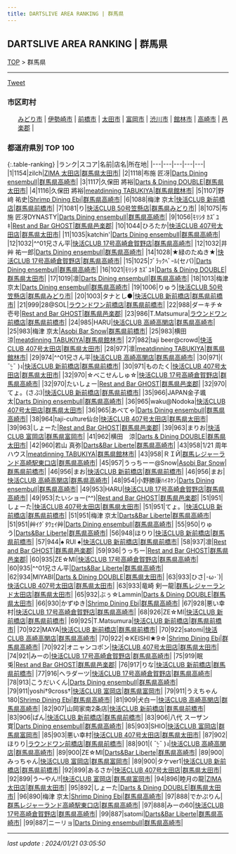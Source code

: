 ```yaml
---
title: DARTSLIVE AREA RANKING | 群馬県
---
```

## DARTSLIVE AREA RANKING | 群馬県

[TOP](/darts/rank/) > 群馬県

___

<a href="https://twitter.com/share?ref_src=twsrc%5Etfw" data-text="DARTSLIVE AREA RANKING | 群馬県" class="twitter-share-button" data-via="DARTSLIVE" data-hashtags="DARTSLIVE" data-related="DARTSLIVE" data-show-count="false">Tweet</a>

### 市区町村

<ul>
<li style="display: inline;"><a href="/darts/rank/群馬県/みどり市">みどり市</a> |</li>
<li style="display: inline;"><a href="/darts/rank/群馬県/伊勢崎市">伊勢崎市</a> |</li>
<li style="display: inline;"><a href="/darts/rank/群馬県/前橋市">前橋市</a> |</li>
<li style="display: inline;"><a href="/darts/rank/群馬県/太田市">太田市</a> |</li>
<li style="display: inline;"><a href="/darts/rank/群馬県/富岡市">富岡市</a> |</li>
<li style="display: inline;"><a href="/darts/rank/群馬県/渋川市">渋川市</a> |</li>
<li style="display: inline;"><a href="/darts/rank/群馬県/館林市">館林市</a> |</li>
<li style="display: inline;"><a href="/darts/rank/群馬県/高崎市">高崎市</a> |</li>
<li style="display: inline;"><a href="/darts/rank/群馬県/邑楽郡">邑楽郡</a> |</li>

</ul>

### 都道府県別 TOP 100

{:.table-ranking}
|ランク|スコア|名前|店名|所在地|
|---|---|---|---|---|
|1|1154|zilch|<a href="https://search.dartslive.com/jp/shop/95d66b434778fb720d9b047a20a7ba1e">ZIMA 太田店</a>|<a href="/darts/rank/群馬県/太田市">群馬県太田市</a>|
|2|1118|布施 匠冴|<a href="https://search.dartslive.com/jp/shop/3c9eda80afef0dd30d9b047a20a7ba1e">Darts Dining ensembull</a>|<a href="/darts/rank/群馬県/高崎市">群馬県高崎市</a>|
|3|1117|久保田 將裕|<a href="https://search.dartslive.com/jp/shop/a3e2be1c7fd0542f0d9b047a20a7ba1e">Darts & Dining DOUBLE</a>|<a href="/darts/rank/群馬県/太田市">群馬県太田市</a>|
|4|1116|久保田 將裕|<a href="https://search.dartslive.com/jp/shop/84d1656c9a74377d0d9b047a20a7ba1e">meatdinning TABUKIYA</a>|<a href="/darts/rank/群馬県/館林市">群馬県館林市</a>|
|5|1107|野﨑 祐史|<a href="https://search.dartslive.com/jp/shop/f338db03640241d70d9b047a20a7ba1e">Shrimp Dining Ebi</a>|<a href="/darts/rank/群馬県/高崎市">群馬県高崎市</a>|
|6|1088|梅津 京太|<a href="https://search.dartslive.com/jp/shop/bdf93e7c6c6eebf725d56fb0e5c39bac">快活CLUB 新前橋店</a>|<a href="/darts/rank/群馬県/前橋市">群馬県前橋市</a>|
|7|1081|り|<a href="https://search.dartslive.com/jp/shop/31e32aeed603162ca3f63593b5358cc4">快活CLUB 50号笠懸店</a>|<a href="/darts/rank/群馬県/みどり市">群馬県みどり市</a>|
|8|1075|布施 匠冴DYNASTY|<a href="https://search.dartslive.com/jp/shop/3c9eda80afef0dd30d9b047a20a7ba1e">Darts Dining ensembull</a>|<a href="/darts/rank/群馬県/高崎市">群馬県高崎市</a>|
|9|1056|ﾓﾘｼﾀ ｶｽﾞﾕｷ|<a href="https://search.dartslive.com/jp/shop/c932fe19e82e51f60d9b047a20a7ba1e">Rest and Bar GHOST</a>|<a href="/darts/rank/群馬県/邑楽郡">群馬県邑楽郡</a>|
|10|1044|ひろたか|<a href="https://search.dartslive.com/jp/shop/0a2d5991cbe7e8bd774c926eb736cb5a">快活CLUB 407号太田店</a>|<a href="/darts/rank/群馬県/太田市">群馬県太田市</a>|
|11|1035|katchin&#x27;|<a href="https://search.dartslive.com/jp/shop/3c9eda80afef0dd30d9b047a20a7ba1e">Darts Dining ensembull</a>|<a href="/darts/rank/群馬県/高崎市">群馬県高崎市</a>|
|12|1032|^^01兄さん平|<a href="https://search.dartslive.com/jp/shop/8229a31da93f637c28032249b44395af">快活CLUB 17号高崎倉賀野店</a>|<a href="/darts/rank/群馬県/高崎市">群馬県高崎市</a>|
|12|1032|井艸 祐一郎|<a href="https://search.dartslive.com/jp/shop/3c9eda80afef0dd30d9b047a20a7ba1e">Darts Dining ensembull</a>|<a href="/darts/rank/群馬県/高崎市">群馬県高崎市</a>|
|14|1028|★緑のたぬき★|<a href="https://search.dartslive.com/jp/shop/8229a31da93f637c28032249b44395af">快活CLUB 17号高崎倉賀野店</a>|<a href="/darts/rank/群馬県/高崎市">群馬県高崎市</a>|
|15|1025|ﾌﾞﾗｯｸﾍﾞｰﾙ(セパ)|<a href="https://search.dartslive.com/jp/shop/3c9eda80afef0dd30d9b047a20a7ba1e">Darts Dining ensembull</a>|<a href="/darts/rank/群馬県/高崎市">群馬県高崎市</a>|
|16|1021|ﾓﾘｼﾀ ｶｽﾞﾕｷ|<a href="https://search.dartslive.com/jp/shop/a3e2be1c7fd0542f0d9b047a20a7ba1e">Darts & Dining DOUBLE</a>|<a href="/darts/rank/群馬県/太田市">群馬県太田市</a>|
|17|1019|凛|<a href="https://search.dartslive.com/jp/shop/3c9eda80afef0dd30d9b047a20a7ba1e">Darts Dining ensembull</a>|<a href="/darts/rank/群馬県/高崎市">群馬県高崎市</a>|
|18|1013|梅津 京太|<a href="https://search.dartslive.com/jp/shop/3c9eda80afef0dd30d9b047a20a7ba1e">Darts Dining ensembull</a>|<a href="/darts/rank/群馬県/高崎市">群馬県高崎市</a>|
|19|1006|りゅう|<a href="https://search.dartslive.com/jp/shop/31e32aeed603162ca3f63593b5358cc4">快活CLUB 50号笠懸店</a>|<a href="/darts/rank/群馬県/みどり市">群馬県みどり市</a>|
|20|1003|タナとし●|<a href="https://search.dartslive.com/jp/shop/bdf93e7c6c6eebf725d56fb0e5c39bac">快活CLUB 新前橋店</a>|<a href="/darts/rank/群馬県/前橋市">群馬県前橋市</a>|
|21|999|28@SOL|<a href="https://search.dartslive.com/jp/shop/2ab6f74bd4f4f08c0d9b047a20a7ba1e">ラウンドワン前橋店</a>|<a href="/darts/rank/群馬県/前橋市">群馬県前橋市</a>|
|22|988|ダーキチ☆壱号|<a href="https://search.dartslive.com/jp/shop/c932fe19e82e51f60d9b047a20a7ba1e">Rest and Bar GHOST</a>|<a href="/darts/rank/群馬県/邑楽郡">群馬県邑楽郡</a>|
|23|986|T.Matsumura|<a href="https://search.dartslive.com/jp/shop/2ab6f74bd4f4f08c0d9b047a20a7ba1e">ラウンドワン前橋店</a>|<a href="/darts/rank/群馬県/前橋市">群馬県前橋市</a>|
|24|985|HARU|<a href="https://search.dartslive.com/jp/shop/cdfd822d6132493358d385ea46352d8f">快活CLUB 高崎高関店</a>|<a href="/darts/rank/群馬県/高崎市">群馬県高崎市</a>|
|25|983|梅津 京太|<a href="https://search.dartslive.com/jp/shop/f4de85827fa0b46b774c926eb736cb5a">Asobi Bar Snow</a>|<a href="/darts/rank/群馬県/前橋市">群馬県前橋市</a>|
|25|983|横田　涼|<a href="https://search.dartslive.com/jp/shop/84d1656c9a74377d0d9b047a20a7ba1e">meatdinning TABUKIYA</a>|<a href="/darts/rank/群馬県/館林市">群馬県館林市</a>|
|27|982|taji beer@crowd|<a href="https://search.dartslive.com/jp/shop/0a2d5991cbe7e8bd774c926eb736cb5a">快活CLUB 407号太田店</a>|<a href="/darts/rank/群馬県/太田市">群馬県太田市</a>|
|28|977|凛|<a href="https://search.dartslive.com/jp/shop/84d1656c9a74377d0d9b047a20a7ba1e">meatdinning TABUKIYA</a>|<a href="/darts/rank/群馬県/館林市">群馬県館林市</a>|
|29|974|^^01兄さん平|<a href="https://search.dartslive.com/jp/shop/cdfd822d6132493358d385ea46352d8f">快活CLUB 高崎高関店</a>|<a href="/darts/rank/群馬県/高崎市">群馬県高崎市</a>|
|30|971|( ¯ᒡ̱¯ )ง|<a href="https://search.dartslive.com/jp/shop/bdf93e7c6c6eebf725d56fb0e5c39bac">快活CLUB 新前橋店</a>|<a href="/darts/rank/群馬県/前橋市">群馬県前橋市</a>|
|30|971|ものたく|<a href="https://search.dartslive.com/jp/shop/0a2d5991cbe7e8bd774c926eb736cb5a">快活CLUB 407号太田店</a>|<a href="/darts/rank/群馬県/太田市">群馬県太田市</a>|
|32|970|☆べこせんしゅ☆|<a href="https://search.dartslive.com/jp/shop/8229a31da93f637c28032249b44395af">快活CLUB 17号高崎倉賀野店</a>|<a href="/darts/rank/群馬県/高崎市">群馬県高崎市</a>|
|32|970|たいしょー|<a href="https://search.dartslive.com/jp/shop/c932fe19e82e51f60d9b047a20a7ba1e">Rest and Bar GHOST</a>|<a href="/darts/rank/群馬県/邑楽郡">群馬県邑楽郡</a>|
|32|970|てょ。(さぶ)|<a href="https://search.dartslive.com/jp/shop/bdf93e7c6c6eebf725d56fb0e5c39bac">快活CLUB 新前橋店</a>|<a href="/darts/rank/群馬県/前橋市">群馬県前橋市</a>|
|35|966|JAPAN金子颯太|<a href="https://search.dartslive.com/jp/shop/3c9eda80afef0dd30d9b047a20a7ba1e">Darts Dining ensembull</a>|<a href="/darts/rank/群馬県/高崎市">群馬県高崎市</a>|
|36|965|waku@Nodoka|<a href="https://search.dartslive.com/jp/shop/0a2d5991cbe7e8bd774c926eb736cb5a">快活CLUB 407号太田店</a>|<a href="/darts/rank/群馬県/太田市">群馬県太田市</a>|
|36|965|あべてゃ|<a href="https://search.dartslive.com/jp/shop/3c9eda80afef0dd30d9b047a20a7ba1e">Darts Dining ensembull</a>|<a href="/darts/rank/群馬県/高崎市">群馬県高崎市</a>|
|38|964|taji-culture仙台|<a href="https://search.dartslive.com/jp/shop/0a2d5991cbe7e8bd774c926eb736cb5a">快活CLUB 407号太田店</a>|<a href="/darts/rank/群馬県/太田市">群馬県太田市</a>|
|39|963|しょーた|<a href="https://search.dartslive.com/jp/shop/c932fe19e82e51f60d9b047a20a7ba1e">Rest and Bar GHOST</a>|<a href="/darts/rank/群馬県/邑楽郡">群馬県邑楽郡</a>|
|39|963|まりお|<a href="https://search.dartslive.com/jp/shop/9c7f5ce35825a10125d56fb0e5c39bac">快活CLUB 富岡店</a>|<a href="/darts/rank/群馬県/富岡市">群馬県富岡市</a>|
|41|962|横田　涼|<a href="https://search.dartslive.com/jp/shop/a3e2be1c7fd0542f0d9b047a20a7ba1e">Darts & Dining DOUBLE</a>|<a href="/darts/rank/群馬県/太田市">群馬県太田市</a>|
|42|960|若山 真弥|<a href="https://search.dartslive.com/jp/shop/fcc230658ea8511858d385ea46352d8f">Darts&Bar Liberte</a>|<a href="/darts/rank/群馬県/高崎市">群馬県高崎市</a>|
|43|958|1/21 周年ハウス|<a href="https://search.dartslive.com/jp/shop/84d1656c9a74377d0d9b047a20a7ba1e">meatdinning TABUKIYA</a>|<a href="/darts/rank/群馬県/館林市">群馬県館林市</a>|
|43|958|ＲＩЙ|<a href="https://search.dartslive.com/jp/shop/e87d22b287be9a5ca3f63593b5358cc4">群馬レジャーランド高崎駅東口店</a>|<a href="/darts/rank/群馬県/高崎市">群馬県高崎市</a>|
|45|957|うっちーー@Snow|<a href="https://search.dartslive.com/jp/shop/f4de85827fa0b46b774c926eb736cb5a">Asobi Bar Snow</a>|<a href="/darts/rank/群馬県/前橋市">群馬県前橋市</a>|
|46|956|まお|<a href="https://search.dartslive.com/jp/shop/bdf93e7c6c6eebf725d56fb0e5c39bac">快活CLUB 新前橋店</a>|<a href="/darts/rank/群馬県/前橋市">群馬県前橋市</a>|
|46|956|まお|<a href="https://search.dartslive.com/jp/shop/cdfd822d6132493358d385ea46352d8f">快活CLUB 高崎高関店</a>|<a href="/darts/rank/群馬県/高崎市">群馬県高崎市</a>|
|48|954|小野勝康ﾊｲﾈｹﾝ|<a href="https://search.dartslive.com/jp/shop/3c9eda80afef0dd30d9b047a20a7ba1e">Darts Dining ensembull</a>|<a href="/darts/rank/群馬県/高崎市">群馬県高崎市</a>|
|49|953|HARU|<a href="https://search.dartslive.com/jp/shop/8229a31da93f637c28032249b44395af">快活CLUB 17号高崎倉賀野店</a>|<a href="/darts/rank/群馬県/高崎市">群馬県高崎市</a>|
|49|953|たいショー(^^)|<a href="https://search.dartslive.com/jp/shop/c932fe19e82e51f60d9b047a20a7ba1e">Rest and Bar GHOST</a>|<a href="/darts/rank/群馬県/邑楽郡">群馬県邑楽郡</a>|
|51|951|しょーた|<a href="https://search.dartslive.com/jp/shop/0a2d5991cbe7e8bd774c926eb736cb5a">快活CLUB 407号太田店</a>|<a href="/darts/rank/群馬県/太田市">群馬県太田市</a>|
|51|951|てょ。|<a href="https://search.dartslive.com/jp/shop/bdf93e7c6c6eebf725d56fb0e5c39bac">快活CLUB 新前橋店</a>|<a href="/darts/rank/群馬県/前橋市">群馬県前橋市</a>|
|51|951|梅津 京太|<a href="https://search.dartslive.com/jp/shop/fcc230658ea8511858d385ea46352d8f">Darts&Bar Liberte</a>|<a href="/darts/rank/群馬県/高崎市">群馬県高崎市</a>|
|51|951|艸ｲｸﾞﾀｳｪｲ艸|<a href="https://search.dartslive.com/jp/shop/3c9eda80afef0dd30d9b047a20a7ba1e">Darts Dining ensembull</a>|<a href="/darts/rank/群馬県/高崎市">群馬県高崎市</a>|
|55|950|りゅう|<a href="https://search.dartslive.com/jp/shop/fcc230658ea8511858d385ea46352d8f">Darts&Bar Liberte</a>|<a href="/darts/rank/群馬県/高崎市">群馬県高崎市</a>|
|56|948|ほりり|<a href="https://search.dartslive.com/jp/shop/bdf93e7c6c6eebf725d56fb0e5c39bac">快活CLUB 新前橋店</a>|<a href="/darts/rank/群馬県/前橋市">群馬県前橋市</a>|
|57|944|♠ RUI ♠|<a href="https://search.dartslive.com/jp/shop/bdf93e7c6c6eebf725d56fb0e5c39bac">快活CLUB 新前橋店</a>|<a href="/darts/rank/群馬県/前橋市">群馬県前橋市</a>|
|58|937|凛|<a href="https://search.dartslive.com/jp/shop/c932fe19e82e51f60d9b047a20a7ba1e">Rest and Bar GHOST</a>|<a href="/darts/rank/群馬県/邑楽郡">群馬県邑楽郡</a>|
|59|936|うっちー|<a href="https://search.dartslive.com/jp/shop/c932fe19e82e51f60d9b047a20a7ba1e">Rest and Bar GHOST</a>|<a href="/darts/rank/群馬県/邑楽郡">群馬県邑楽郡</a>|
|60|935|ZE☆MI|<a href="https://search.dartslive.com/jp/shop/8229a31da93f637c28032249b44395af">快活CLUB 17号高崎倉賀野店</a>|<a href="/darts/rank/群馬県/高崎市">群馬県高崎市</a>|
|60|935|^^01兄さん平|<a href="https://search.dartslive.com/jp/shop/fcc230658ea8511858d385ea46352d8f">Darts&Bar Liberte</a>|<a href="/darts/rank/群馬県/高崎市">群馬県高崎市</a>|
|62|934|MIYABI|<a href="https://search.dartslive.com/jp/shop/a3e2be1c7fd0542f0d9b047a20a7ba1e">Darts & Dining DOUBLE</a>|<a href="/darts/rank/群馬県/太田市">群馬県太田市</a>|
|63|933|ひさ&#124;･ω･`)|<a href="https://search.dartslive.com/jp/shop/0a2d5991cbe7e8bd774c926eb736cb5a">快活CLUB 407号太田店</a>|<a href="/darts/rank/群馬県/太田市">群馬県太田市</a>|
|63|933|竜崎 剣一龍|<a href="https://search.dartslive.com/jp/shop/4aa8d40650beb85fb21333aee1bd51e4">群馬レジャーランド太田店</a>|<a href="/darts/rank/群馬県/太田市">群馬県太田市</a>|
|65|932|ぶぅ☆Lammin|<a href="https://search.dartslive.com/jp/shop/a3e2be1c7fd0542f0d9b047a20a7ba1e">Darts & Dining DOUBLE</a>|<a href="/darts/rank/群馬県/太田市">群馬県太田市</a>|
|66|930|かずゆき|<a href="https://search.dartslive.com/jp/shop/f338db03640241d70d9b047a20a7ba1e">Shrimp Dining Ebi</a>|<a href="/darts/rank/群馬県/高崎市">群馬県高崎市</a>|
|67|928|悪い幸村|<a href="https://search.dartslive.com/jp/shop/8229a31da93f637c28032249b44395af">快活CLUB 17号高崎倉賀野店</a>|<a href="/darts/rank/群馬県/高崎市">群馬県高崎市</a>|
|68|926|ZE☆MI|<a href="https://search.dartslive.com/jp/shop/bdf93e7c6c6eebf725d56fb0e5c39bac">快活CLUB 新前橋店</a>|<a href="/darts/rank/群馬県/前橋市">群馬県前橋市</a>|
|69|925|T.Matsumura|<a href="https://search.dartslive.com/jp/shop/bdf93e7c6c6eebf725d56fb0e5c39bac">快活CLUB 新前橋店</a>|<a href="/darts/rank/群馬県/前橋市">群馬県前橋市</a>|
|70|922|MAYA|<a href="https://search.dartslive.com/jp/shop/bdf93e7c6c6eebf725d56fb0e5c39bac">快活CLUB 新前橋店</a>|<a href="/darts/rank/群馬県/前橋市">群馬県前橋市</a>|
|70|922|satomi|<a href="https://search.dartslive.com/jp/shop/cdfd822d6132493358d385ea46352d8f">快活CLUB 高崎高関店</a>|<a href="/darts/rank/群馬県/高崎市">群馬県高崎市</a>|
|70|922|☆KEISHI★9☆|<a href="https://search.dartslive.com/jp/shop/f338db03640241d70d9b047a20a7ba1e">Shrimp Dining Ebi</a>|<a href="/darts/rank/群馬県/高崎市">群馬県高崎市</a>|
|70|922|オニャンコポン|<a href="https://search.dartslive.com/jp/shop/0a2d5991cbe7e8bd774c926eb736cb5a">快活CLUB 407号太田店</a>|<a href="/darts/rank/群馬県/太田市">群馬県太田市</a>|
|74|921|みーの|<a href="https://search.dartslive.com/jp/shop/8229a31da93f637c28032249b44395af">快活CLUB 17号高崎倉賀野店</a>|<a href="/darts/rank/群馬県/高崎市">群馬県高崎市</a>|
|75|919|眠　兎|<a href="https://search.dartslive.com/jp/shop/c932fe19e82e51f60d9b047a20a7ba1e">Rest and Bar GHOST</a>|<a href="/darts/rank/群馬県/邑楽郡">群馬県邑楽郡</a>|
|76|917|りな|<a href="https://search.dartslive.com/jp/shop/bdf93e7c6c6eebf725d56fb0e5c39bac">快活CLUB 新前橋店</a>|<a href="/darts/rank/群馬県/前橋市">群馬県前橋市</a>|
|77|916|ヘラダーツ|<a href="https://search.dartslive.com/jp/shop/8229a31da93f637c28032249b44395af">快活CLUB 17号高崎倉賀野店</a>|<a href="/darts/rank/群馬県/高崎市">群馬県高崎市</a>|
|78|913|こうだいくん|<a href="https://search.dartslive.com/jp/shop/3c9eda80afef0dd30d9b047a20a7ba1e">Darts Dining ensembull</a>|<a href="/darts/rank/群馬県/高崎市">群馬県高崎市</a>|
|79|911|yoshi†9cross†|<a href="https://search.dartslive.com/jp/shop/9c7f5ce35825a10125d56fb0e5c39bac">快活CLUB 富岡店</a>|<a href="/darts/rank/群馬県/富岡市">群馬県富岡市</a>|
|79|911|うえちゃん180|<a href="https://search.dartslive.com/jp/shop/f338db03640241d70d9b047a20a7ba1e">Shrimp Dining Ebi</a>|<a href="/darts/rank/群馬県/高崎市">群馬県高崎市</a>|
|81|909|犬白ー|<a href="https://search.dartslive.com/jp/shop/cdfd822d6132493358d385ea46352d8f">快活CLUB 高崎高関店</a>|<a href="/darts/rank/群馬県/高崎市">群馬県高崎市</a>|
|82|907|山岡家南2条店|<a href="https://search.dartslive.com/jp/shop/bdf93e7c6c6eebf725d56fb0e5c39bac">快活CLUB 新前橋店</a>|<a href="/darts/rank/群馬県/前橋市">群馬県前橋市</a>|
|83|906|ぱん|<a href="https://search.dartslive.com/jp/shop/bdf93e7c6c6eebf725d56fb0e5c39bac">快活CLUB 新前橋店</a>|<a href="/darts/rank/群馬県/前橋市">群馬県前橋市</a>|
|83|906|八代 スーザン 寛|<a href="https://search.dartslive.com/jp/shop/3c9eda80afef0dd30d9b047a20a7ba1e">Darts Dining ensembull</a>|<a href="/darts/rank/群馬県/高崎市">群馬県高崎市</a>|
|85|903|SHIO|<a href="https://search.dartslive.com/jp/shop/9c7f5ce35825a10125d56fb0e5c39bac">快活CLUB 富岡店</a>|<a href="/darts/rank/群馬県/富岡市">群馬県富岡市</a>|
|85|903|悪い幸村|<a href="https://search.dartslive.com/jp/shop/0a2d5991cbe7e8bd774c926eb736cb5a">快活CLUB 407号太田店</a>|<a href="/darts/rank/群馬県/太田市">群馬県太田市</a>|
|87|902|ほりり|<a href="https://search.dartslive.com/jp/shop/2ab6f74bd4f4f08c0d9b047a20a7ba1e">ラウンドワン前橋店</a>|<a href="/darts/rank/群馬県/前橋市">群馬県前橋市</a>|
|88|901|( ¯ᒡ̱¯ )ง|<a href="https://search.dartslive.com/jp/shop/cdfd822d6132493358d385ea46352d8f">快活CLUB 高崎高関店</a>|<a href="/darts/rank/群馬県/高崎市">群馬県高崎市</a>|
|89|900|ZE☆MI|<a href="https://search.dartslive.com/jp/shop/fcc230658ea8511858d385ea46352d8f">Darts&Bar Liberte</a>|<a href="/darts/rank/群馬県/高崎市">群馬県高崎市</a>|
|89|900|みっちゃん|<a href="https://search.dartslive.com/jp/shop/9c7f5ce35825a10125d56fb0e5c39bac">快活CLUB 富岡店</a>|<a href="/darts/rank/群馬県/富岡市">群馬県富岡市</a>|
|89|900|タケver1|<a href="https://search.dartslive.com/jp/shop/bdf93e7c6c6eebf725d56fb0e5c39bac">快活CLUB 新前橋店</a>|<a href="/darts/rank/群馬県/前橋市">群馬県前橋市</a>|
|92|899|あるさか|<a href="https://search.dartslive.com/jp/shop/0a2d5991cbe7e8bd774c926eb736cb5a">快活CLUB 407号太田店</a>|<a href="/darts/rank/群馬県/太田市">群馬県太田市</a>|
|92|899|う～やん!!|<a href="https://search.dartslive.com/jp/shop/9c7f5ce35825a10125d56fb0e5c39bac">快活CLUB 富岡店</a>|<a href="/darts/rank/群馬県/富岡市">群馬県富岡市</a>|
|94|896|睦月の龍|<a href="https://search.dartslive.com/jp/shop/95d66b434778fb720d9b047a20a7ba1e">ZIMA 太田店</a>|<a href="/darts/rank/群馬県/太田市">群馬県太田市</a>|
|95|892|しょーた|<a href="https://search.dartslive.com/jp/shop/a3e2be1c7fd0542f0d9b047a20a7ba1e">Darts & Dining DOUBLE</a>|<a href="/darts/rank/群馬県/太田市">群馬県太田市</a>|
|96|890|梅津 京太|<a href="https://search.dartslive.com/jp/shop/f338db03640241d70d9b047a20a7ba1e">Shrimp Dining Ebi</a>|<a href="/darts/rank/群馬県/高崎市">群馬県高崎市</a>|
|97|888|でかぷりん|<a href="https://search.dartslive.com/jp/shop/e87d22b287be9a5ca3f63593b5358cc4">群馬レジャーランド高崎駅東口店</a>|<a href="/darts/rank/群馬県/高崎市">群馬県高崎市</a>|
|97|888|みーの60|<a href="https://search.dartslive.com/jp/shop/8229a31da93f637c28032249b44395af">快活CLUB 17号高崎倉賀野店</a>|<a href="/darts/rank/群馬県/高崎市">群馬県高崎市</a>|
|99|887|satomi|<a href="https://search.dartslive.com/jp/shop/fcc230658ea8511858d385ea46352d8f">Darts&Bar Liberte</a>|<a href="/darts/rank/群馬県/高崎市">群馬県高崎市</a>|
|99|887|ニーリョ|<a href="https://search.dartslive.com/jp/shop/3c9eda80afef0dd30d9b047a20a7ba1e">Darts Dining ensembull</a>|<a href="/darts/rank/群馬県/高崎市">群馬県高崎市</a>|





___

_last update : 2024/01/21 03:05:50_


<script src="https://cdnjs.cloudflare.com/ajax/libs/jquery/3.6.1/jquery.min.js" integrity="sha512-aVKKRRi/Q/YV+4mjoKBsE4x3H+BkegoM/em46NNlCqNTmUYADjBbeNefNxYV7giUp0VxICtqdrbqU7iVaeZNXA==" crossorigin="anonymous" referrerpolicy="no-referrer"></script>
<script src="https://cdnjs.cloudflare.com/ajax/libs/jquery.tablesorter/2.31.3/js/jquery.tablesorter.min.js" integrity="sha512-qzgd5cYSZcosqpzpn7zF2ZId8f/8CHmFKZ8j7mU4OUXTNRd5g+ZHBPsgKEwoqxCtdQvExE5LprwwPAgoicguNg==" crossorigin="anonymous" referrerpolicy="no-referrer"></script>
<link rel="stylesheet" href="https://cdnjs.cloudflare.com/ajax/libs/jquery.tablesorter/2.31.3/css/theme.default.min.css" integrity="sha512-wghhOJkjQX0Lh3NSWvNKeZ0ZpNn+SPVXX1Qyc9OCaogADktxrBiBdKGDoqVUOyhStvMBmJQ8ZdMHiR3wuEq8+w==" crossorigin="anonymous" referrerpolicy="no-referrer" />
<script>
$(function() {
    $(".table-ranking").tablesorter({sortList:[[0, 0]]});
});
</script>

<script async src="https://platform.twitter.com/widgets.js" charset="utf-8"></script>
